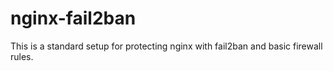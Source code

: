# nginx-fail2ban
This is a standard setup for protecting nginx with fail2ban and basic firewall rules.
